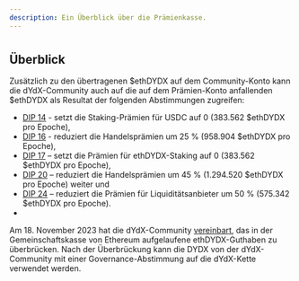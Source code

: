 ```yaml
---
description: Ein Überblick über die Prämienkasse.
---
```


#

## Überblick

Zusätzlich zu den übertragenen $ethDYDX auf dem Community-Konto kann die dYdX-Community auch auf die auf dem Prämien-Konto anfallenden $ethDYDX als Resultat der folgenden Abstimmungen zugreifen:

* [DIP 14](https://dydx.community/dashboard/proposal/7) - setzt die Staking-Prämien für USDC auf 0 (383.562 $ethDYDX pro Epoche),
* [DIP 16](https://dydx.community/dashboard/proposal/8) - reduziert die Handelsprämien um 25 % (958.904 $ethDYDX pro Epoche),
* [DIP 17](https://dydx.community/dashboard/proposal/9) – setzt die Prämien für ethDYDX-Staking auf 0 (383.562 $ethDYDX pro Epoche),
* [DIP 20](https://dydx.community/dashboard/proposal/11) – reduziert die Handelsprämien um 45 % (1.294.520 $ethDYDX pro Epoche) weiter und
* [DIP 24](https://github.com/dydxfoundation/dip/blob/master/content/dips/DIP-24.md) – reduziert die Prämien für Liquiditätsanbieter um 50 % (575.342 $ethDYDX pro Epoche).
*

Am 18. November 2023 hat die dYdX-Community [vereinbart](https://dydx.community/dashboard/proposal/16), das in der Gemeinschaftskasse von Ethereum aufgelaufene ethDYDX-Guthaben zu überbrücken. Nach der Überbrückung kann die DYDX von der dYdX-Community mit einer Governance-Abstimmung auf die dYdX-Kette verwendet werden.
